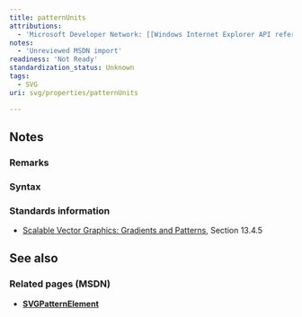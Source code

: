 ```yaml
---
title: patternUnits
attributions:
  - 'Microsoft Developer Network: [[Windows Internet Explorer API reference](http://msdn.microsoft.com/en-us/library/ie/hh828809%28v=vs.85%29.aspx) Article]'
notes:
  - 'Unreviewed MSDN import'
readiness: 'Not Ready'
standardization_status: Unknown
tags:
  - SVG
uri: svg/properties/patternUnits

---
```

## <span>Notes</span>

### <span>Remarks</span>

### <span>Syntax</span>

### <span>Standards information</span>

-   [Scalable Vector Graphics: Gradients and Patterns](http://go.microsoft.com/fwlink/p/?linkid=199811), Section 13.4.5

## <span>See also</span>

### <span>Related pages (MSDN)</span>

-   [**SVGPatternElement**](/svg/elements/patterrn)
